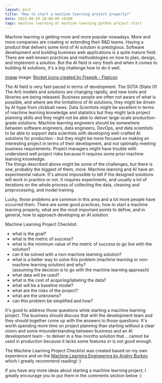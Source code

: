 ```yaml
---
layout: post
title: "How to start a machine learning project properly?"
date: 2022-08-28 18:00:00 +0100
tags: machine learning ml machine-learning python project start
---
```

Machine learning is getting more and more popular nowadays. More and more companies are creating or extending their R&D teams. Having a product that delivers some kind of AI solution is prestigious. Software development and building business web applications is a quite mature field. There are well-known practices and methodologies on how to plan, design, and implement a solution. But the AI field is very fresh and when it comes to building AI solutions, it's a big challenge how to do it well.

[image](/assets/images/rocket.png "starting a project")
image: <a href="https://www.flaticon.com/free-icons/rocket" title="rocket icons">Rocket icons created by Freepik - Flaticon</a>

The AI field is very fast-paced in terms of development. The SOTA (State Of The Art) models and solutions are changing rapidly, and new tools and libraries are being released. Business people are often not aware of what is possible, and where are the limitations of AI solutions, they might be driven by AI hype from clickbait news. Data Scientists might be excellent in terms of machine learning knowledge and statistics but they might lack project planning skills and they might not be able to deliver large-scale production-grade solutions. Machine learning engineers should be somewhere between software engineers, data engineers, DevOps, and data scientists to be able to support data scientists with developing well-crafted AI solutions for production - but they might be more focused on making an interesting project in terms of their development, and not optimally meeting business requirements. Project managers might have trouble with understand well project risks because it requires some prior machine learning knowledge.\
The things described above might be some of the challenges, but there is one, probably the biggest of them, more. Machine learning and AI have an experimental nature. It's almost impossible to tell if the designed solutions will work in practice or not. It requires experiments, and usually a lot of iterations on the whole process of collecting the data, cleaning and preprocessing, and model training.

Lucky, those problems are common in this area and a lot more people have occurred them. There are some good practices, how to start a machine learning properly, what are the most important points to define, and in general, how to approach developing an AI solution.

Machine Learning Project Checklist:
- what is the goal?
- what is the metric of success?
- what is the minimum value of the metric of success to go live with the solution?
- can it be solved with a non-machine learning solution?
- what is a better way to solve this problem (machine learning or non-machine learning solution) and why?\
(assuming the decision is to go with the machine learning approach) 
- what data will be used?
- what is the cost of acquiring/labeling the data?
- what will be a baseline model?
- what are the risks of the project?
- what are the unknowns?
- can this problem be simplified and how?

It's good to address those questions while starting a machine learning project. The business should discuss that with the development team and they should together come up with the answers to those questions. It's worth spending more time on project planning than starting without a clear vision and some misunderstanding between business and an AI development team - to deliver in a few months solution that... cannot be used in production because it lacks some features or is not good enough.

The Machine Learning Project Checklist was created based on my own experience and on the [Machine Learning Engineering by Andriy Burkov](http://mlebook.com/) which I greatly recommend reading! :)

If you have any more ideas about starting a machine learning project, I greatly encourage you to put them in the comments section below :)

